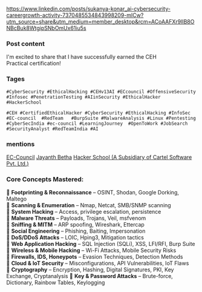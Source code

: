 https://www.linkedin.com/posts/sukanya-konar_ai-cybersecurity-careergrowth-activity-7370485534843998209-mICw?utm_source=share&utm_medium=member_desktop&rcm=ACoAAFXr9lIB8ONBcBuk8WtgipSNbOmUx61iu5s


### Post content 
I'm excited to share that I have successfully earned the CEH Practical certification!



### Tages 
``#CyberSecurity #EthicalHacking #CEHv13AI #ECcouncil #OffensiveSecurity #Infosec #PenetrationTesting #AIinSecurity #EthicalHacker #HackerSchool ``

``#CEH #CertifiedEthicalHacker #CyberSecurity #EthicalHacking #InfoSec #EC-council  #RedTeam   #BurpSuite #MalwareAnalysis #Linux #Pentesting #CyberSecIndia #ec-council #LearningJourney  #OpenToWork #JobSearch #SecurityAnalyst #RedTeamIndia #AI``


### mentions 
[EC-Council](https://www.linkedin.com/company/ec-council/)
[Jayanth Betha](https://www.linkedin.com/in/jayanth-betha-58274712a/)
[Hacker School (A Subsidiary of Cartel Software Pvt. Ltd.)](https://www.linkedin.com/company/hackerschoolin/)


### Core Concepts Mastered:

🔹 **Footprinting & Reconnaissance** – OSINT, Shodan, Google Dorking, Maltego  
🔹 **Scanning & Enumeration** – Nmap, Netcat, SMB/SNMP scanning  
🔹 **System Hacking** – Access, privilege escalation, persistence  
🔹 **Malware Threats** – Payloads, Trojans, Veil, msfvenom  
🔹 **Sniffing & MITM** – ARP spoofing, Wireshark, Ettercap  
🔹 **Social Engineering** – Phishing, Baiting, Impersonation  
🔹 **DoS/DDoS Attacks** – LOIC, Hping3, Mitigation tactics  
🔹 **Web Application Hacking** – SQL Injection (SQLi), XSS, LFI/RFI, Burp Suite  
🔹 **Wireless & Mobile Hacking** – Wi-Fi Attacks, Mobile Security Risks  
🔹 **Firewalls, IDS, Honeypots** – Evasion Techniques, Detection Methods  
🔹 **Cloud & IoT Security** – Misconfigurations, API Vulnerabilities, IoT Flaws  
🔹 **Cryptography** – Encryption, Hashing, Digital Signatures, PKI, Key Exchange, Cryptanalysis
🔹 **Key & Password Attacks** – Brute-force, Dictionary, Rainbow Tables, Keylogging